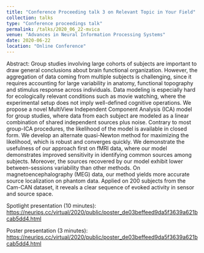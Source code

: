 ```yaml
---
title: "Conference Proceeding talk 3 on Relevant Topic in Your Field"
collection: talks
type: "Conference proceedings talk"
permalink: /talks/2020_06_22-mvica
venue: "Advances in Neural Information Processing Systems"
date: 2020-06-22
location: "Online Conference"
---
```

Abstract: Group studies involving large cohorts of subjects are important to draw general conclusions about brain functional organization. However, the aggregation of data coming from multiple subjects is challenging, since it requires accounting for large variability in anatomy, functional topography and stimulus response across individuals. Data modeling is especially hard for ecologically relevant conditions such as movie watching, where the experimental setup does not imply well-defined cognitive operations. We propose a novel MultiView Independent Component Analysis (ICA) model for group studies, where data from each subject are modeled as a linear combination of shared independent sources plus noise. Contrary to most group-ICA procedures, the likelihood of the model is available in closed form. We develop an alternate quasi-Newton method for maximizing the likelihood, which is robust and converges quickly. We demonstrate the usefulness of our approach first on fMRI data, where our model demonstrates improved sensitivity in identifying common sources among subjects. Moreover, the sources recovered by our model exhibit lower between-sessions variability than other methods. On magnetoencephalography (MEG) data, our method yields more accurate source localization on phantom data. Applied on 200 subjects from the Cam-CAN dataset, it reveals a clear sequence of evoked activity in sensor and source space. 

Spotlight presentation (10 minutes):
https://neurips.cc/virtual/2020/public/poster_de03beffeed9da5f3639a621bcab5dd4.html

Poster presentation (3 minutes):
https://neurips.cc/virtual/2020/public/poster_de03beffeed9da5f3639a621bcab5dd4.html
